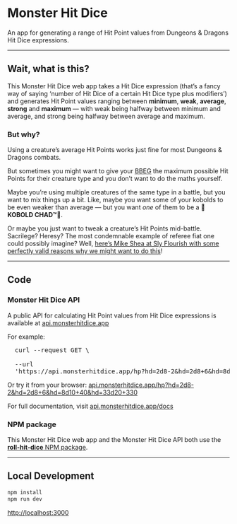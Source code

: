# Monster Hit Dice

An app for generating a range of Hit Point values from Dungeons &amp; Dragons Hit Dice expressions.

---

## Wait, what is this?

This Monster Hit Dice web app takes a Hit Dice expression (that’s a fancy way of saying ‘number of Hit Dice of a certain Hit Dice type plus modifiers’) and generates Hit Point values ranging between **minimum**, **weak**, **average**, **strong** and **maximum** &mdash; with weak being halfway between minimum and average, and strong being halfway between average and maximum.

### But why?

Using a creature’s average Hit Points works just fine for most Dungeons & Dragons combats.

But sometimes you might want to give your <abbr title="Big Bad Evil Guy 😈">BBEG</abbr> the maximum possible Hit Points for their creature type and you don’t want to do the maths yourself.

Maybe you’re using multiple creatures of the same type in a battle, but you want to mix things up a bit. Like, maybe you want some of your kobolds to be even weaker than average &mdash; but you want *one* of them to be a **💪KOBOLD CHAD™💪**.

Or maybe you just want to tweak a creature’s Hit Points mid-battle. Sacrilege? Heresy? The most condemnable example of referee fiat one could possibly imagine? Well, [here’s Mike Shea at Sly Flourish with some perfectly valid reasons why we might want to do this](https://slyflourish.com/tweaking_monster_hit_points.html)!

---

## Code

### Monster Hit Dice API

A public API for calculating Hit Point values from Hit Dice expressions is available at [api.monsterhitdice.app](https://api.monsterhitdice.app)

For example:

<pre>
  curl --request GET \<br />
  --url
  &#39;https://api.monsterhitdice.app/hp?hd=2d8-2&hd=2d8+6&hd=8d10+40&hd=33d20+330&#39;
</pre>

Or try it from your browser: [api.monsterhitdice.app/hp?hd=2d8-2&hd=2d8+6&hd=8d10+40&hd=33d20+330](https://api.monsterhitdice.app/hp?hd=2d8-2&hd=2d8+6&hd=8d10+40&hd=33d20+330)

For full documentation, visit [api.monsterhitdice.app/docs](https://api.monsterhitdice.app/docs)

### NPM package

This Monster Hit Dice web app and the Monster Hit Dice API both use the [**roll-hit-dice** NPM package](https://www.npmjs.com/package/roll-hit-dice).

---

## Local Development

```bash
npm install
npm run dev
```

[http://localhost:3000](http://localhost:3000)